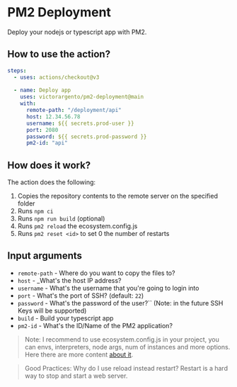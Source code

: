 # PM2 Deployment

Deploy your nodejs or typescript app with PM2.

## How to use the action?
```yml
steps:
  - uses: actions/checkout@v3
  
  - name: Deploy app
    uses: victorargento/pm2-deployment@main
    with:
      remote-path: "/deployment/api"
      host: 12.34.56.78
      username: ${{ secrets.prod-user }}
      port: 2080
      password: ${{ secrets.prod-password }}
      pm2-id: "api"
```

## How does it work?
The action does the following:
1. Copies the repository contents to the remote server on the specified folder
2. Runs ``npm ci``
3. Runs ``npm run build`` (optional)
4. Runs ``pm2 reload`` the ecosystem.config.js
5. Runs ``pm2 reset <id>`` to set 0 the number of restarts

## Input arguments
- ``remote-path`` - Where do you want to copy the files to?
- ``host`` - _What's the host IP address?
- ``username`` - What's the username that you're going to login into
- ``port`` - What's the port of SSH? (default: ``22``)
- ``password`` - What's the password of the user?`` (Note: in the future SSH Keys will be supported)
- ``build`` - Build your typescript app
- ``pm2-id`` - What's the ID/Name of the PM2 application?

> Note: I recommend to use ecosystem.config.js in your project, you can envs, interpreters, node args, num of instances and more options. Here there are more content [about it](https://pm2.keymetrics.io/docs/usage/application-declaration).

> Good Practices: Why do I use reload instead restart? Restart is a hard way to stop and start a web server.